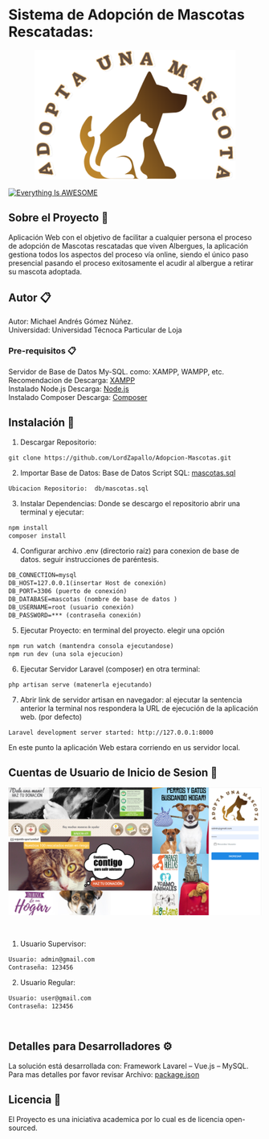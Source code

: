 # Sistema de Adopción de Mascotas Rescatadas: 
<p align="center"><img src="https://github.com/LordZapallo/Adopcion-Mascotas/blob/main/public/imagenes/avt.png" width="400"></p>



[![Everything Is AWESOME](https://img.youtu.be/BTgcuiBkVes/0.jpg)](https://youtu.be/BTgcuiBkVes "Everything Is AWESOME")

## Sobre el Proyecto 🚀
Aplicación Web con el objetivo de facilitar a cualquier persona el proceso de adopción de Mascotas rescatadas que viven Albergues, la aplicación gestiona todos los aspectos del proceso vía online, siendo el único paso presencial pasando el proceso exitosamente el acudir al albergue a retirar su mascota adoptada.

## Autor 📋
Autor: Michael Andrés Gómez Núñez.  <br>   Universidad: Universidad Técnoca Particular de Loja

### Pre-requisitos 📋
Servidor de Base de Datos My-SQL. como: XAMPP, WAMPP, etc. 
Recomendacion de Descarga: <a href="https://www.apachefriends.org/es/download.html">XAMPP</a><br> 
Instalado Node.js 
Descarga: <a href="https://nodejs.org/es/download/">Node.js</a><br> 
Instalado Composer 
Descarga: <a href="https://getcomposer.org/download/">Composer</a>
## Instalación 🔧
1. Descargar Repositorio:
```
git clone https://github.com/LordZapallo/Adopcion-Mascotas.git 
```
2. Importar Base de Datos: 
 Base de Datos Script SQL:  <a href="https://github.com/LordZapallo/Adopcion-Mascotas/blob/main/db/mascotas.sql">mascotas.sql</a>
```
Ubicacion Repositorio:  db/mascotas.sql
```
3. Instalar Dependencias:
 Donde se descargo el repositorio abrir una terminal y ejecutar:
```
npm install
composer install
```
4. Configurar archivo .env (directorio raíz) para conexion de base de datos.
 seguir instrucciones de paréntesis.
```
DB_CONNECTION=mysql
DB_HOST=127.0.0.1(insertar Host de conexión)
DB_PORT=3306 (puerto de conexión)
DB_DATABASE=mascotas (nombre de base de datos )
DB_USERNAME=root (usuario conexión)
DB_PASSWORD=*** (contraseña conexión)
```
5. Ejecutar Proyecto: en terminal del proyecto.
elegir una opción
```
npm run watch (mantendra consola ejecutandose)
npm run dev (una sola ejecucion)
```
6. Ejecutar Servidor Laravel (composer) en otra terminal:
```
php artisan serve (matenerla ejecutando)
```
7. Abrir link de servidor artisan en navegador:
al ejecutar la sentencia anterior la terminal nos respondera la URL de ejecución de la aplicación web.  (por defecto)
```
Laravel development server started: http://127.0.0.1:8000
```
En este punto la aplicación Web estara corriendo en us servidor local.
</b>
## Cuentas de Usuario de Inicio de Sesion 📌
<p align="center"><img src="https://github.com/LordZapallo/Adopcion-Mascotas/blob/main/entregables/pagina-inicio.png" width="800"></p><br> 

1. Usuario Supervisor:
```
Usuario: admin@gmail.com
Contraseña: 123456
```
2. Usuario Regular:
```
Usuario: user@gmail.com
Contraseña: 123456
```
<br> 

## Detalles para Desarrolladores ⚙️
La solución está desarrollada con: Framework Lavarel – Vue.js – MySQL.<br> 
Para mas detalles por favor revisar Archivo: <a href="https://github.com/LordZapallo/Adopcion-Mascotas/blob/main/package.json">package.json</a>

## Licencia 📄
El Proyecto es una iniciativa academica por lo cual es de licencia open-sourced.
